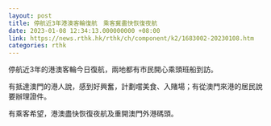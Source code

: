 ```yaml
---
layout: post
title: 停航近3年港澳客輪復航　乘客冀盡快恢復夜航
date: 2023-01-08 12:34:13.000000000 +08:00
link: https://news.rthk.hk/rthk/ch/component/k2/1683002-20230108.htm
categories: rthk
---
```


停航近3年的港澳客輪今日復航，兩地都有市民開心乘頭班船到訪。

有抵達澳門的港人說，感到好興奮，計劃嚐美食、入賭場；有從澳門來港的居民說要辦理證件。

有乘客希望，港澳盡快恢復夜航及重開澳門外港碼頭。
